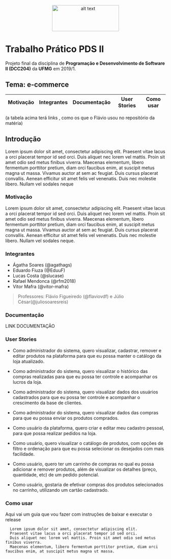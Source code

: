 <p align="center">
<img src="https://upload.wikimedia.org/wikipedia/commons/thumb/c/c3/Logo_UFMG.png/320px-Logo_UFMG.png" alt="alt text" width="210" height="82">
</p>

# Trabalho Prático PDS II
Projeto final da disciplina de **Programação e Desenvolvimento de Software II (DCC204)** da **UFMG** em 2019/1.
## Tema: e-commerce

|Motivação    |Integrantes   |Documentação  |User Stories  | Como usar  |
| :---------: |:-----------: |:-----------: |:-----------: |:----------:|

(a tabela acima terá links , como os que o Flávio usou no repositório da matéria)

## Introdução
Lorem ipsum dolor sit amet, consectetur adipiscing elit. Praesent vitae lacus a orci placerat tempor id sed orci. Duis aliquet nec lorem vel mattis. Proin sit amet odio sed metus finibus viverra. Maecenas elementum, libero fermentum porttitor pretium, diam orci faucibus enim, at suscipit metus magna ut massa. Vivamus auctor at sem ac feugiat. Duis cursus placerat convallis. Aenean efficitur sit amet felis vel venenatis. Duis nec molestie libero. Nullam vel sodales neque


### Motivação
Lorem ipsum dolor sit amet, consectetur adipiscing elit. Praesent vitae lacus a orci placerat tempor id sed orci. Duis aliquet nec lorem vel mattis. Proin sit amet odio sed metus finibus viverra. Maecenas elementum, libero fermentum porttitor pretium, diam orci faucibus enim, at suscipit metus magna ut massa. Vivamus auctor at sem ac feugiat. Duis cursus placerat convallis. Aenean efficitur sit amet felis vel venenatis. Duis nec molestie libero. Nullam vel sodales neque.

### Integrantes

- Ágatha Soares (@agathags)
- Eduardo Fiuza (@EduuF)
- Lucas Costa (@slucase)
- Rafael Mendonca (@rfm2018)
- Vitor Mafra (@vitor-mafra)

> Professores: Flávio Figueiredo (@flaviovdf) e Júlio César(@juliosoaresreis)

### Documentação
  LINK DOCUMENTAÇÃO

### User Stories

- Como administrador do sistema, quero visualizar, cadastrar, remover e editar produtos na plataforma para que eu possa manter o catálogo da loja atualizado.

- Como administrador do sistema, quero visualizar o histórico das compras realizadas para que eu possa ter controle e acompanhar os lucros da loja.

- Como administrador do sistema, quero visualizar dados dos usuários cadastrados para que eu possa ter controle e acompanhar o crescimento da base de clientes.

- Como administrador do sistema, quero visualizar dados das compras para que eu possa enviar os produtos comprados.

- Como usuário da plataforma, quero criar e editar meu cadastro pessoal, para que possa realizar pedidos na loja.

- Como usuário, quero visualizar o catálogo de produtos, com opções de filtro e ordenação para que eu possa selecionar os desejados com mais facilidade.

- Como usuário, quero ter um carrinho de compras no qual eu possa adicionar e remover produtos, além de visualizar os detalhes (preço, quantidade, etc) de um pedido potencial.

- Como usuário, gostaria de efetivar compras dos produtos selecionados no carrinho, utilizando um cartão cadastrado.

### Como usar
Aqui vai um guia que vou fazer com instruções de baixar e executar o release
  ``` 
    Lorem ipsum dolor sit amet, consectetur adipiscing elit. 
    Praesent vitae lacus a orci placerat tempor id sed orci. 
    Duis aliquet nec lorem vel mattis. Proin sit amet odio sed metus finibus viverra.
    Maecenas elementum, libero fermentum porttitor pretium, diam orci faucibus enim, at suscipit metus magna ut massa.  
  ```
